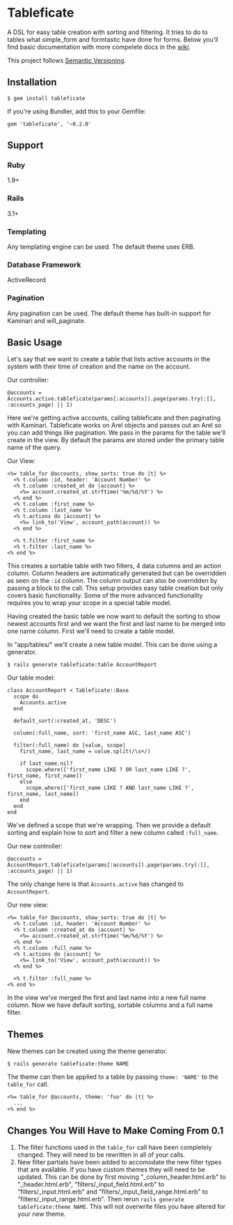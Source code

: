 # Tableficate
A DSL for easy table creation with sorting and filtering. It tries to do to tables what simple_form and formtastic have done for forms. Below you'll find basic documentation with more compelete docs in the [wiki](https://github.com/sei-mi/tableficate/wiki).

This project follows [Semantic Versioning](http://semver.org/).

## Installation

    $ gem install tableficate

If you're using Bundler, add this to your Gemfile:

    gem 'tableficate', '~0.2.0'

## Support

### Ruby
1.9+

### Rails
3.1+

### Templating
Any templating engine can be used. The default theme uses ERB.

### Database Framework
ActiveRecord

### Pagination
Any pagination can be used. The default theme has built-in support for Kaminari and will_paginate.

## Basic Usage
Let's say that we want to create a table that lists active accounts in the system with their time of creation and the name on the account.

Our controller:

    @accounts = Accounts.active.tableficate(params[:accounts]).page(params.try(:[], :accounts_page) || 1)

Here we're getting active accounts, calling tableficate and then paginating with Kaminari. Tableficate works on Arel objects and passes out an Arel so you can add things like pagination. We pass in the params for the table we'll create in the view. By default the params are stored under the primary table name of the query.

Our View:

    <%= table_for @accounts, show_sorts: true do |t| %>
      <% t.column :id, header: 'Account Number' %>
      <% t.column :created_at do |account| %>
        <%= account.created_at.strftime('%m/%d/%Y') %>
      <% end %>
      <% t.column :first_name %>
      <% t.column :last_name %>
      <% t.actions do |account| %>
        <%= link_to('View', account_path(account)) %>
      <% end %>

      <% t.filter :first_name %>
      <% t.filter :last_name %>
    <% end %>

This creates a sortable table with two filters, 4 data columns and an action column. Column headers are automatically generated but can be overridden as seen on the `:id` column. The column output can also be overridden by passing a block to the call. This setup provides easy table creation but only covers basic functionality. Some of the more advanced functionality requires you to wrap your scope in a special table model.

Having created the basic table we now want to default the sorting to show newest accounts first and we want the first and last name to be merged into one name column. First we'll need to create a table model.

In "app/tables/" we'll create a new table model. This can be done using a generator.

    $ rails generate tableficate:table AccountReport

Our table model:

    class AccountReport < Tableficate::Base
      scope do
        Accounts.active
      end

      default_sort(:created_at, 'DESC')

      column(:full_name, sort: 'first_name ASC, last_name ASC')

      filter(:full_name) do |value, scope|
        first_name, last_name = value.split(/\s+/)

        if last_name.nil?
          scope.where(['first_name LIKE ? OR last_name LIKE ?', first_name, first_name])
        else
          scope.where(['first_name LIKE ? AND last_name LIKE ?', first_name, last_name])
        end 
      end
    end

We've defined a scope that we're wrapping. Then we provide a default sorting and explain how to sort and filter a new column called `:full_name`.

Our new controller:

    @accounts = AccountReport.tableficate(params[:accounts]).page(params.try(:[], :accounts_page) || 1)

The only change here is that `Accounts.active` has changed to `AccountReport`.

Our new view:

    <%= table_for @accounts, show_sorts: true do |t| %>
      <% t.column :id, header: 'Account Number' %>
      <% t.column :created_at do |account| %>
        <%= account.created_at.strftime('%m/%d/%Y') %>
      <% end %>
      <% t.column :full_name %>
      <% t.actions do |account| %>
        <%= link_to('View', account_path(account)) %>
      <% end %>

      <% t.filter :full_name %>
    <% end %>

In the view we've merged the first and last name into a new full name column. Now we have default sorting, sortable columns and a full name filter.

## Themes

New themes can be created using the theme generator.

    $ rails generate tableficate:theme NAME

The theme can then be applied to a table by passing `theme: 'NAME'` to the `table_for` call.

    <%= table_for @accounts, theme: 'foo' do |t| %>
      ...
    <% end %>

## Changes You Will Have to Make Coming From 0.1

1. The filter functions used in the `table_for` call have been completely changed. They will need to be rewritten in all of your calls.
2. New filter partials have been added to accomodate the new filter types that are available. If you have custom themes they will need to be updated. This can be done by first moving "_column_header.html.erb" to "_header.html.erb", "filters/_input_field.html.erb" to "filters/_input.html.erb" and "filters/_input_field_range.html.erb" to "filters/_input_range.html.erb". Then rerun `rails generate tableficate:theme NAME`. This will not overwrite files you have altered for your new theme.
